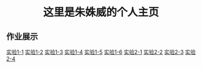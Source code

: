 
<html>
<head>
<meta charset="utf-8">
<title>我的主页</title>
</head>
<body>
  <h1 align="center">这里是朱姝威的个人主页</h1>
  <h2 align="left">作业展示</h2>
    <a href="sy1-1.html">实验1-1</a>
    <a href="sy1/sy1-2/sy1-2.html">实验1-2</a>
    <a href="sy1-3.html">实验1-3</a>
    <a href="sy1-4.html">实验1-4</a>
    <a href="sy1/sy1-5/sy1-5.html">实验1-5</a>
    <a href="sy1-6.html">实验1-6</a>
    <a href="sy2-1.html">实验2-1</a>
    <a href="sy2-2.html">实验2-2</a>
    <a href="sy2-3.html">实验2-3</a>
    <a href="sy2-4.html">实验2-4</a>
</body>
</html>
